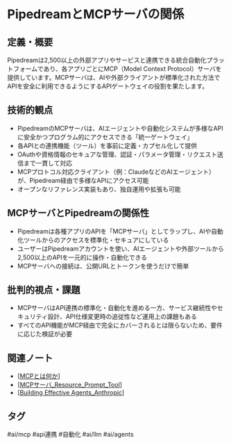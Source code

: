 # PipedreamとMCPサーバの関係

## 定義・概要
Pipedreamは2,500以上の外部アプリやサービスと連携できる統合自動化プラットフォームであり、各アプリごとにMCP（Model Context Protocol）サーバを提供しています。MCPサーバは、AIや外部クライアントが標準化された方法でAPIを安全に利用できるようにするAPIゲートウェイの役割を果たします。

## 技術的観点
- PipedreamのMCPサーバは、AIエージェントや自動化システムが多様なAPIに安全かつプログラム的にアクセスできる「統一ゲートウェイ」
- 各APIとの連携機能（ツール）を事前に定義・カプセル化して提供
- OAuthや資格情報のセキュアな管理、認証・パラメータ管理・リクエスト送信まで一貫して対応
- MCPプロトコル対応クライアント（例：ClaudeなどのAIエージェント）が、Pipedream経由で多様なAPIにアクセス可能
- オープンなリファレンス実装もあり、独自運用や拡張も可能

## MCPサーバとPipedreamの関係性
- Pipedreamは各種アプリのAPIを「MCPサーバ」としてラップし、AIや自動化ツールからのアクセスを標準化・セキュアにしている
- ユーザーはPipedreamアカウントを使い、AIエージェントや外部ツールから2,500以上のAPIを一元的に操作・自動化できる
- MCPサーバへの接続は、公開URLとトークンを使うだけで簡単

## 批判的視点・課題
- MCPサーバはAPI連携の標準化・自動化を進める一方、サービス継続性やセキュリティ設計、API仕様変更時の追従性など運用上の課題もある
- すべてのAPI機能がMCP経由で完全にカバーされるとは限らないため、要件に応じた検証が必要

## 関連ノート
- [[MCPとは何か]]
- [[MCPサーバ_Resource_Prompt_Tool]]
- [[Building Effective Agents_Anthropic]]

## タグ
#ai/mcp #api連携 #自動化 #ai/llm #ai/agents

[//begin]: # "Autogenerated link references for markdown compatibility"
[MCPとは何か]: MCP%E3%81%A8%E3%81%AF%E4%BD%95%E3%81%8B.md "MCP（Model Context Protocol）とは何か"
[MCPサーバ_Resource_Prompt_Tool]: MCP%E3%82%B5%E3%83%BC%E3%83%90_Resource_Prompt_Tool.md "MCPサーバのResource・Prompt・Toolとは何か"
[Building Effective Agents_Anthropic]: <Building Effective Agents_Anthropic.md> "Building Effective Agents（Anthropic要約）"
[//end]: # "Autogenerated link references"

